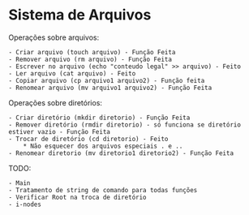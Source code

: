 # Sistema de Arquivos
 
Operações sobre arquivos:

    - Criar arquivo (touch arquivo) - Função Feita
    - Remover arquivo (rm arquivo) - Função Feita
    - Escrever no arquivo (echo "conteudo legal" >> arquivo) - Feito
    - Ler arquivo (cat arquivo) - Feito
    - Copiar arquivo (cp arquivo1 arquivo2) - Função feita
    - Renomear arquivo (mv arquivo1 arquivo2) - Função Feita

Operações sobre diretórios:

    - Criar diretório (mkdir diretorio) - Função Feita
    - Remover diretório (rmdir diretorio) - só funciona se diretório estiver vazio - Função Feita
    - Trocar de diretório (cd diretorio) - Feito
        * Não esquecer dos arquivos especiais . e .. 
    - Renomear diretorio (mv diretorio1 diretorio2) - Função Feita

TODO: 

    - Main
    - Tratamento de string de comando para todas funções
    - Verificar Root na troca de diretório
    - i-nodes
